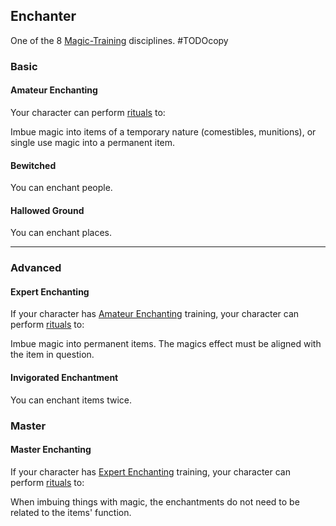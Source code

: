 ## Enchanter
One of the 8 [Magic-Training](Magic-Training) disciplines.
#TODOcopy 

### Basic
#### Amateur Enchanting
Your character can perform [rituals](Skills#Ritual) to:

Imbue magic into items of a temporary nature (comestibles, munitions), or single use magic into a permanent item.

#### Bewitched
You can enchant people.

#### Hallowed Ground
You can enchant places.

---
### Advanced
#### Expert Enchanting
If your character has [Amateur Enchanting](#Amateur%20Enchanting) training, your character can perform [rituals](Skills#Ritual) to:

Imbue magic into permanent items. The magics effect must be aligned with the item in question.

#### Invigorated Enchantment
You can enchant items twice.

### Master

#### Master Enchanting
If your character has [Expert Enchanting](#Expert%20Enchanting) training, your character can perform [rituals](Skills#Ritual) to:

When imbuing things with magic, the enchantments do not need to be related to the items' function.